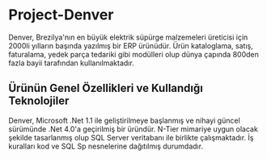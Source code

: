 # Project-Denver

Denver, Brezilya'nın en büyük elektrik süpürge malzemeleri üreticisi için 2000li yılların başında yazılmış bir ERP ürünüdür. Ürün kataloglama, satış, faturalama, yedek parça tedariki gibi modülleri olup dünya çapında 800den fazla bayii tarafından kullanılmaktadır.

## Ürünün Genel Özellikleri ve Kullandığı Teknolojiler

Denver, Microsoft .Net 1.1 ile geliştirilmeye başlanmış ve nihayi güncel sürümünde .Net 4.0'a geçirilmiş bir üründür. N-Tier mimariye uygun olacak şekilde tasarlanmış olup SQL Server veritabanı ile birlikte çalışmaktadır. İş kuralları kod ve SQL Sp nesnelerine dağıtılmış durumdadır.
